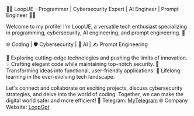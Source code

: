 👨‍💻 LoopUE - Programmer | Cybersecurity Expert | AI Engineer | Prompt Engineer 👨‍💻

Welcome to my profile! I'm LoopUE, a versatile tech enthusiast specializing in programming, cybersecurity, AI engineering, and prompt engineering. 🚀

🌐 Coding | 🛡️ Cybersecurity | 🤖 AI | ✍️ Prompt Engineering

🔭 Exploring cutting-edge technologies and pushing the limits of innovation. 💡 Crafting elegant code while maintaining top-notch security. 🚀 Transforming ideas into functional, user-friendly applications. 🌟 Lifelong learning in the ever-evolving tech landscape.

Let's connect and collaborate on exciting projects, discuss cybersecurity strategies, and delve into the world of coding. Together, we can make the digital world safer and more efficient! 💬 Telegram: [MyTelegram](https://t.me/LoopUE) 🌐 Company Website: [LoopGpt](https://loopgpt--loopue.repl.co/) 
